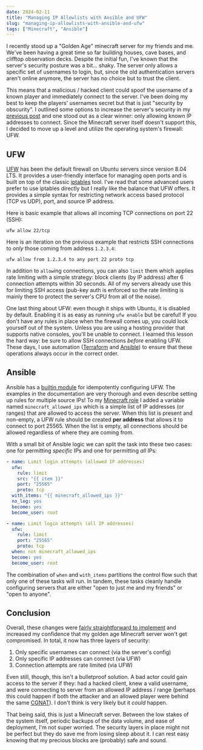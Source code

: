 ```yaml
---
date: 2024-02-11
title: "Managing IP Allowlists with Ansible and UFW"
slug: "managing-ip-allowlists-with-ansible-and-ufw"
tags: ["Minecraft", "Ansible"]
---
```


I recently stood up a "Golden Age" minecraft server for my friends and me.
We've been having a great time so far building houses, cave bases, and clifftop observation decks.
Despite the initial fun, I've known that the server's security posture was a bit... shaky.
The server only allows a specific set of usernames to login, but, since the old authentication servers aren't online anymore, the server has no choice but to trust the client.

This means that a malicious / hacked client could spoof the username of a known player and immediately connect to the server.
I've been doing my best to keep the players' usernames secret but that is just "security by obscurity".
I outlined some options to increase the server's security in my [previous post](/posts/automating-a-golden-age-minecraft-server/) and one stood out as a clear winner: only allowing known IP addresses to connect.
Since the Minecraft server itself doesn't support this, I decided to move up a level and utilize the operating system's firewall: UFW.

## UFW

[UFW](https://help.ubuntu.com/community/UFW) has been the default firewall on Ubuntu servers since version 8.04 LTS.
It provides a user-friendly interface for managing open ports and is built on top of the classic [iptables](https://linux.die.net/man/8/iptables) tool.
I've read that some advanced users prefer to use iptables directly but I really like the balance that UFW offers.
It provides a simple syntax for restricting network access based protocol (TCP vs UDP), port, and source IP address.

Here is basic example that allows all incoming TCP connections on port 22 (SSH):

```
ufw allow 22/tcp
```

Here is an iteration on the previous example that restricts SSH connections to _only_ those coming from address `1.2.3.4`:

```
ufw allow from 1.2.3.4 to any port 22 proto tcp
```

In addition to `allow`ing connections, you can also `limit` them which applies rate limiting with a simple strategy: block clients (by IP address) after 6 connection attempts within 30 seconds.
All of my servers already use this for limiting SSH access (pub-key auth is enforced so the rate limiting is mainly there to protect the server's CPU from all of the noise).

One last thing about UFW: even though it ships with Ubuntu, it is disabled by default.
Enabling it is as easy as running `ufw enable` but be careful!
If you don't have any rules in place when the firewall comes up, you could lock yourself out of the system.
Unless you are using a hosting provider that supports native consoles, you'll be unable to connect.
I learned this lesson the hard way: be sure to allow SSH connections _before_ enabling UFW.
These days, I use automation ([Terraform](https://www.terraform.io/) and [Ansible](https://www.ansible.com/)) to ensure that these operations always occur in the correct order.

## Ansible

Ansible has a [builtin module](https://docs.ansible.com/ansible/latest/collections/community/general/ufw_module.html) for idempotently configuring UFW.
The examples in the documentation are very thorough and even describe setting up rules for multiple source IPs!
To my [Minecraft role](https://github.com/theandrew168/devops/tree/master/roles/minecraft) I added a variable named `minecraft_allowed_ips` which is a simple list of IP addresses (or ranges) that are allowed to access the server.
When this list is present and non-empty, a UFW rule should be created **per address** that allows it to connect to port 25565.
When the list is empty, all connections should be allowed regardless of where they are coming from.

With a small bit of Ansible logic we can split the task into these two cases: one for permitting _specific_ IPs and one for permitting _all_ IPs:

```yaml
- name: Limit login attempts (allowed IP addresses)
  ufw:
    rule: limit
    src: "{{ item }}"
    port: "25565"
    proto: tcp
  with_items: "{{ minecraft_allowed_ips }}"
  no_log: yes
  become: yes
  become_user: root

- name: Limit login attempts (all IP addresses)
  ufw:
    rule: limit
    port: "25565"
    proto: tcp
  when: not minecraft_allowed_ips
  become: yes
  become_user: root
```

The combination of `when` and `with_items` partitions the control flow such that only one of these tasks will run.
In tandem, these tasks cleanly handle configuring servers that are either "open to just me and my friends" or "open to anyone".

## Conclusion

Overall, these changes were [fairly straightforward to implement](https://github.com/theandrew168/devops/commit/9aa74693962d3e2b3a655ddde68eeb59bfcc4e12) and increased my confidence that my golden age Minecraft server won't get compromised.
In total, it now has three layers of security:

1. Only specific usernames can connect (via the server's config)
2. Only specific IP addresses can connect (via UFW)
3. Connection attempts are rate limited (via UFW)

Even still, though, this isn't a bulletproof solution.
A bad actor could gain access to the server if they: had a hacked client, knew a valid username, and were connecting to server from an allowed IP address / range (perhaps this could happen if both the attacker and an allowed player were behind the same [CGNAT](https://www.rapidseedbox.com/blog/cgnat)).
I don't think is very likely but it _could_ happen.

That being said, this is just a Minecraft server.
Between the low stakes of the system itself, periodic backups of the data volume, and ease of deployment, I'm not super worried.
The security layers in place might not be perfect but they do save me from losing sleep about it.
I can rest easy knowing that my precious blocks are (probably) safe and sound.
